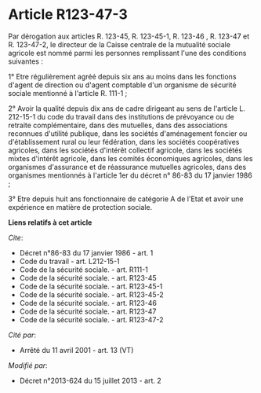 # Article R123-47-3

Par dérogation aux articles R. 123-45, R. 123-45-1,  R. 123-46 , R. 123-47 et R. 123-47-2, le directeur de la Caisse centrale
de la mutualité sociale agricole est nommé parmi les personnes remplissant l'une des conditions suivantes : 

1° Etre régulièrement agréé depuis six ans au moins dans les fonctions d'agent de direction ou d'agent comptable d'un
organisme de sécurité sociale mentionné à l'article R. 111-1 ; 

2° Avoir la qualité depuis dix ans de cadre dirigeant au sens de l'article L. 212-15-1 du code du travail dans des
institutions de prévoyance ou de retraite complémentaire, dans des mutuelles, dans des associations reconnues d'utilité
publique, dans les sociétés d'aménagement foncier ou d'établissement rural ou leur fédération, dans les sociétés coopératives
agricoles, dans les sociétés d'intérêt collectif agricole, dans les sociétés mixtes d'intérêt agricole, dans les comités
économiques agricoles, dans les organismes d'assurance et de réassurance mutuelles agricoles, dans des organismes mentionnés
à l'article 1er du décret n° 86-83 du 17 janvier 1986 ; 

3° Etre depuis huit ans fonctionnaire de catégorie A de l'Etat et avoir une expérience en matière de protection sociale.

**Liens relatifs à cet article**

_Cite_:

  - Décret n°86-83 du 17 janvier 1986 - art. 1
  - Code du travail - art. L212-15-1
  - Code de la sécurité sociale. - art. R111-1
  - Code de la sécurité sociale. - art. R123-45
  - Code de la sécurité sociale. - art. R123-45-1
  - Code de la sécurité sociale. - art. R123-45-2
  - Code de la sécurité sociale. - art. R123-46
  - Code de la sécurité sociale. - art. R123-47
  - Code de la sécurité sociale. - art. R123-47-2

_Cité par_:

  - Arrêté du 11 avril 2001 - art. 13 (VT)

_Modifié par_:

  - Décret n°2013-624 du 15 juillet 2013 - art. 2
